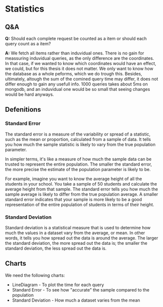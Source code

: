 # Statistics
## Q&A
**Q:** Should each complete request be counted as a item or should each query count as a item? 

**A:** We fetch all items rather than induvidual ones. There is no gain for meassuring induvidual queries, as the only difference are the coordinates. In that case, if we wanted to know which coordinates would have an effect, we could, but for this thesis it does not matter. We only want to know how the database as a whole peforms, which we do trough this. Besides, ultimately, altough the sum of the comined query time may differ, it does not differ enough to gain any usefull info. 1000 queries takes about 5ms on mongodb, and an induvidual one would be so small that seeing changes would be hard anyways.

## Defenitions
### Standard Error
The standard error is a measure of the variability or spread of a statistic, such as the mean or proportion, calculated from a sample of data. It tells you how much the sample statistic is likely to vary from the true population parameter.

In simpler terms, it's like a measure of how much the sample data can be trusted to represent the entire population. The smaller the standard error, the more precise the estimate of the population parameter is likely to be.

For example, imagine you want to know the average height of all the students in your school. You take a sample of 50 students and calculate the average height from that sample. The standard error tells you how much the sample average is likely to differ from the true population average. A smaller standard error indicates that your sample is more likely to be a good representation of the entire population of students in terms of their height.

### Standard Deviation
Standard deviation is a statistical measure that is used to determine how much the values in a dataset vary from the average, or mean. In other words, it tells you how spread out the data is around the average. The larger the standard deviation, the more spread out the data is; the smaller the standard deviation, the less spread out the data is.

## Charts
We need the following charts:
* LineDiagram - To plot the time for each query
* Standard Error - To see how "accurate" the sample compared to the population
* Standard Deviation  - How much a dataset varies from the mean